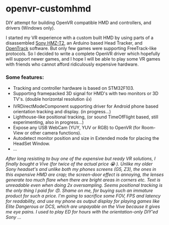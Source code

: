 # openvr-customhmd
DIY attempt for building OpenVR compatible HMD and controllers, and drivers (Windows only). 

I started my VR experience with a custom built HMD by using parts of a disassembled [Sony HMZ-T2](http://www.sony.co.uk/pro/product/semiconductors-head-mounted-display/hmz-t2/overview/), an Arduino based Head Tracker, and [OpenTrack](https://github.com/opentrack/opentrack) software. But only few games were supporting FreeTrack-like protocols. So I decided to write a complete OpenVR driver which hopefully will support newer games, and I hope I will be able to play some VR games with friends who cannot afford ridiculously expensive hardware.  

### Some features:
* Tracking and controller hardware is based on STM32F103.
* Supporting framepacked 3D signal for HMD's with two monitors or 3D TV's. (double horizontal resolution :+1:)
* IVRDirectModeComponent supporting driver for Android phone based orientation tracking and display. (in progress...)
* Lighthouse-like positional tracking, (or sound TimeOfFlight based, still experimenting, also in progress...)
* Expose any USB WebCam (YUY, YUV or RGB) to OpenVR (for Room-View or other camera functions).
* Autodetect monitor position and size in Extended mode for placing the HeadSet Window. 
* ...

_After long resisting to buy one of the expensive but ready VR solutions, I finally bought a Vive (for twice of the actual price :sob: ).
Unlike my older Sony headset's and unlike both my phones screens (G5, Z3), the ones in this expensive HMD are crap; the screen-door effect is annoying, the lenses generate too much flare when there are bright areas in corners etc. Text is unreadable even when doing 2x oversampling. Seems positional tracking is the only thing I paid for :angry:. Shame on me, for buying such an immature product for such a price. I'm going to sacrifice some FOV, FPS and latency for readability, and use my phone as output display for playing games like Elite Dangerous or DCS, which are unpayable on the Vive because it gives me eye pains. I used to play ED for hours with the orientation-only DIY'ed Sony ..._

